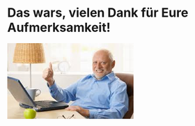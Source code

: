 # Das wars, vielen Dank für Eure Aufmerksamkeit!

![Hide-the-pain_Herold gibt Daumen hoch!](./herold.jpeg)
